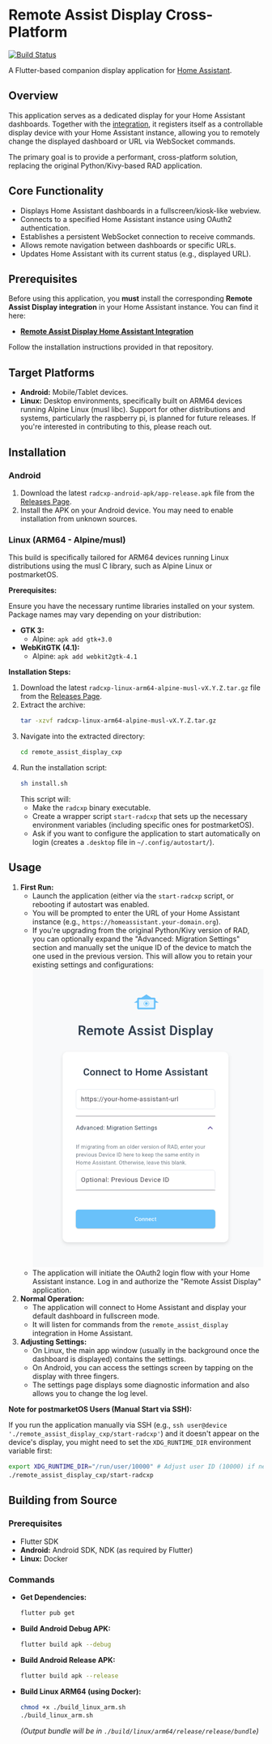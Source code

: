# Remote Assist Display Cross-Platform

[![Build Status](https://github.com/michelle-avery/rad-cross-platform/actions/workflows/build_release.yml/badge.svg)](https://github.com/michelle-avery/rad-cross-platform/actions/workflows/build_release.yml)

A Flutter-based companion display application for [Home Assistant](https://www.home-assistant.io/).

## Overview

This application serves as a dedicated display for your Home Assistant dashboards. Together with the [integration](https://github.com/michelle-avery/remote-assist-display), it registers itself as a controllable display device with your Home Assistant instance, allowing you to remotely change the displayed dashboard or URL via WebSocket commands.

The primary goal is to provide a performant, cross-platform solution, replacing the original Python/Kivy-based RAD application.

## Core Functionality

- Displays Home Assistant dashboards in a fullscreen/kiosk-like webview.
- Connects to a specified Home Assistant instance using OAuth2 authentication.
- Establishes a persistent WebSocket connection to receive commands.
- Allows remote navigation between dashboards or specific URLs.
- Updates Home Assistant with its current status (e.g., displayed URL).

## Prerequisites

Before using this application, you **must** install the corresponding **Remote Assist Display integration** in your Home Assistant instance. You can find it here:

- **[Remote Assist Display Home Assistant Integration](https://github.com/michelle-avery/remote-assist-display)**

Follow the installation instructions provided in that repository.

## Target Platforms

- **Android:** Mobile/Tablet devices.
- **Linux:** Desktop environments, specifically built on ARM64 devices running Alpine Linux (musl libc). Support for other distributions and systems, particularly the raspberry pi, is planned for future releases. If you're interested in contributing to this, please reach out.

## Installation

### Android

1.  Download the latest `radcxp-android-apk/app-release.apk` file from the [Releases Page](https://github.com/michelle-avery/rad-cross-platform/releases).
2.  Install the APK on your Android device. You may need to enable installation from unknown sources.

### Linux (ARM64 - Alpine/musl)

This build is specifically tailored for ARM64 devices running Linux distributions using the musl C library, such as Alpine Linux or postmarketOS.

**Prerequisites:**

Ensure you have the necessary runtime libraries installed on your system. Package names may vary depending on your distribution:

- **GTK 3:**
    - Alpine: `apk add gtk+3.0`
- **WebKitGTK (4.1):**
    - Alpine: `apk add webkit2gtk-4.1`

**Installation Steps:**

1.  Download the latest `radcxp-linux-arm64-alpine-musl-vX.Y.Z.tar.gz` file from the [Releases Page](https://github.com/YOUR_USERNAME/rad-cross-platform/releases).
2.  Extract the archive:
    ```bash
    tar -xzvf radcxp-linux-arm64-alpine-musl-vX.Y.Z.tar.gz
    ```
3.  Navigate into the extracted directory:
    ```bash
    cd remote_assist_display_cxp
    ```
4.  Run the installation script:
    ```bash
    sh install.sh
    ```
    This script will:
    - Make the `radcxp` binary executable.
    - Create a wrapper script `start-radcxp` that sets up the necessary environment variables (including specific ones for postmarketOS).
    - Ask if you want to configure the application to start automatically on login (creates a `.desktop` file in `~/.config/autostart/`).

## Usage

1.  **First Run:**
    *   Launch the application (either via the `start-radcxp` script, or rebooting if autostart was enabled.
    *   You will be prompted to enter the URL of your Home Assistant instance (e.g., `https://homeassistant.your-domain.org`).
    * If you're upgrading from the original Python/Kivy version of RAD, you can optionally expand the "Advanced: Migration Settings" section and manually set the unique ID of the device to match the one used in the previous version. This will allow you to retain your existing settings and configurations:
    ![Screenshot showing the unique ID field under Advanced Migration Settings](images/migration_unique_id.png)
    *   The application will initiate the OAuth2 login flow with your Home Assistant instance. Log in and authorize the "Remote Assist Display" application.
2.  **Normal Operation:**
    *   The application will connect to Home Assistant and display your default dashboard in fullscreen mode.
    *   It will listen for commands from the `remote_assist_display` integration in Home Assistant.
3. **Adjusting Settings:**
    * On Linux, the main app window (usually in the background once the dashboard is displayed) contains the settings.
    * On Android, you can access the settings screen by tapping on the display with three fingers.
    * The settings page displays some diagnostic information and also allows you to change the log level.

**Note for postmarketOS Users (Manual Start via SSH):**

If you run the application manually via SSH (e.g., `ssh user@device './remote_assist_display_cxp/start-radcxp'`) and it doesn't appear on the device's display, you might need to set the `XDG_RUNTIME_DIR` environment variable first:

```bash
export XDG_RUNTIME_DIR="/run/user/10000" # Adjust user ID (10000) if necessary
./remote_assist_display_cxp/start-radcxp
```

## Building from Source

### Prerequisites

- Flutter SDK
- **Android:** Android SDK, NDK (as required by Flutter)
- **Linux:** Docker

### Commands

- **Get Dependencies:**
  ```bash
  flutter pub get
  ```
- **Build Android Debug APK:**
  ```bash
  flutter build apk --debug
  ```
- **Build Android Release APK:**
  ```bash
  flutter build apk --release
  ```

- **Build Linux ARM64 (using Docker):**
  ```bash
  chmod +x ./build_linux_arm.sh
  ./build_linux_arm.sh
  ```
  *(Output bundle will be in `./build/linux/arm64/release/release/bundle`)*
